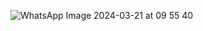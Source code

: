 ![WhatsApp Image 2024-03-21 at 09 55 40](https://github.com/dreewr/android-clean/assets/12450887/17a4bd25-3e00-4f2f-a3e7-bd324f34928b)
